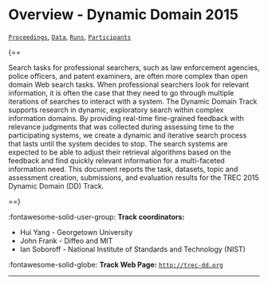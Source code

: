 # Overview - Dynamic Domain 2015

[`Proceedings`](./proceedings.md), [`Data`](./data.md), [`Runs`](./runs.md), [`Participants`](./participants.md)

{==

Search tasks for professional searchers, such as law enforcement agencies, police officers, and patent examiners, are often more complex than open domain Web search tasks. When professional searchers look for relevant information, it is often the case that they need to go through multiple iterations of searches to interact with a system. The Dynamic Domain Track supports research in dynamic, exploratory search within complex information domains. By providing real-time fine-grained feedback with relevance judgments that was collected during assessing time to the participating systems, we create a dynamic and iterative search process that lasts until the system decides to stop. The search systems are expected to be able to adjust their retrieval algorithms based on the feedback and find quickly relevant information for a multi-faceted information need. This document reports the task, datasets, topic and assessment creation, submissions, and evaluation results for the TREC 2015 Dynamic Domain (DD) Track.

==}

:fontawesome-solid-user-group: **Track coordinators:**

- Hui Yang - Georgetown University 
- John Frank - Diffeo and MIT 
- Ian Soboroff - National Institute of Standards and Technology (NIST) 

:fontawesome-solid-globe: **Track Web Page:** [`http://trec-dd.org`](http://trec-dd.org) 

---

